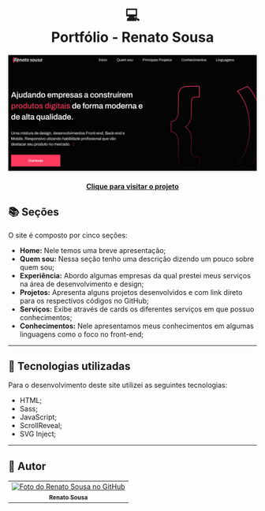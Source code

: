 <h1 align="center">
  💻<br>Portfólio - Renato Sousa
</h1>

![Resultado final do projeto](assets/image/preview.png)

<h4 align="center"><a href="#">Clique para visitar o projeto</a></h4>

## 📚 Seções

O site é composto por cinco seções:

- **Home:** Nele temos uma breve apresentação;
- **Quem sou:** Nessa seção tenho uma descrição dizendo um pouco sobre quem sou;
- **Experiência:** Abordo algumas empresas da qual prestei meus serviços na área de desenvolvimento e design;
- **Projetos:** Apresenta alguns projetos desenvolvidos e com link direto para os respectivos códigos no GitHub;
- **Serviços:** Exibe através de cards os diferentes serviços em que possuo conhecimentos;
- **Conhecimentos:** Nele apresentamos meus conhecimentos em algumas linguagens como o foco no front-end;

---

## 💼 Tecnologias utilizadas

Para o desenvolvimento deste site utilizei as seguintes tecnologias:

- HTML;
- Sass;
- JavaScript;
- ScrollReveal;
- SVG Inject;

---

<h2>🦄 Autor</h2>

<table>
  <tr>
    <td align="center">
      <a href="https://github.com/Renato-CS/">
        <img src="https://avatars3.githubusercontent.com/u/31936044" width="100px;" alt="Foto do Renato Sousa no GitHub"/><br>
        <sub>
          <b>Renato Sousa</b>
        </sub>
      </a>
    </td>
  </tr>
</table>
